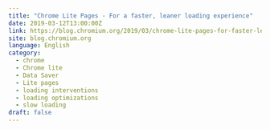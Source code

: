 ```yaml
---
title: "Chrome Lite Pages - For a faster, leaner loading experience"
date: 2019-03-12T13:00:00Z
link: https://blog.chromium.org/2019/03/chrome-lite-pages-for-faster-leaner.html?utm_medium=RSS&utm_source=news.12bit.vn
site: blog.chromium.org
language: English
category:
  - chrome
  - Chrome lite
  - Data Saver
  - Lite pages
  - loading interventions
  - loading optimizations
  - slow loading
draft: false
---
```

